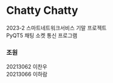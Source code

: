 # Chatty Chatty
2023-2 스마트네트워크서비스 기말 프로젝트<br>
PyQT5 채팅 소켓 통신 프로그램

### 조원
20213062 이찬우<br>
20213066 이하람
